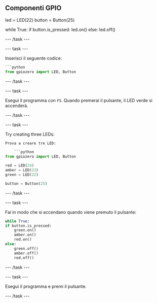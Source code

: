 ## Componenti GPIO

led = LED(22) button = Button(25)

while True: if button.is_pressed: led.on() else: led.off()

\--- /task \---

\--- task \---

Inserisci il seguente codice:

```python
```python
from gpiozero import LED, Button
```

\--- /task \---

\--- task \---

Esegui il programma con `F5`. Quando premerai il pulsante, il LED verde si accenderà.

\--- /task \---

\--- task \---

Try creating three LEDs:

```python
Prova a creare tre LED:

    ```python
from gpiozero import LED, Button

red = LED(24)
amber = LED(23)
green = LED(22)

button = Button(25)
```

\--- /task \---

\--- task \---

Fai in modo che si accendano quando viene premuto il pulsante:

```python
while True:
if button.is_pressed:
    green.on()
    amber.on()
    red.on()
else:
    green.off()
    amber.off()
    red.off()
```

\--- /task \---

\--- task \---

Esegui il programma e premi il pulsante.

\--- /task \---